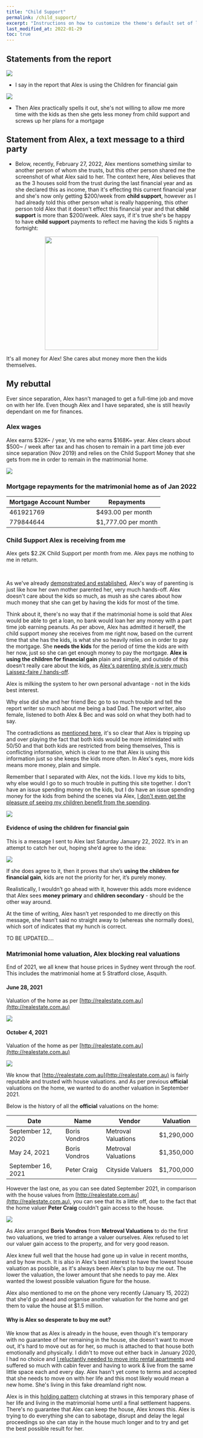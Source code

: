 ```yaml
---
title: "Child Support"
permalink: /child_support/
excerpt: "Instructions on how to customize the theme's default set of layouts, includes, and stylesheets when using the Ruby Gem version."
last_modified_at: 2022-01-29
toc: true
---
```

## Statements from the report

![](../blobs/childsupport/report_alex_children_financial_gain.jpg)

- I say in the report that Alex is using the Children for financial gain

![](../blobs/childsupport/report_alex_child_support.jpg)

- Then Alex practically spells it out, she's not willing to allow me more time with the kids as then she gets less money from child support and screws up her plans for a mortgage

## Statement from Alex, a text message to a third party

- Below, recently, February 27, 2022, Alex mentions something similar to another person of whom she trusts, but this other person shared me the screenshot of what Alex said to her. The context here, Alex believes that as the 3 houses sold from the trust during the last financial year and as she declared this as income, than it's effecting this current financial year and she's now only getting $200/week from **child support**, however as I had already told this other person what is really happening, this other person told Alex that it doesn't effect this financial year and that **child support** is more than $200/week. Alex says, if it's true she's be happy to have **child support** payments to reflect me having the kids 5 nights a fortnight:

<p align="center"><img style="vertical-align:middle;margin:0px 0px 0px 0px" width="300" src="../blobs/childsupport/signal-2022-02-26-154736.jpeg"></p>

It's all money for Alex! She cares abut money more then the kids themselves. 
## My rebuttal

Ever since separation, Alex hasn't managed to get a full-time job and move on with her life. Even though Alex and I have separated, she is still heavily dependant on me for finances. 

### Alex wages

Alex earns $32K~ / year, Vs me who earns $168K~ year. Alex clears about $500~ / week after tax and has chosen to remain in a part time job ever since separation (Nov 2019) and relies on the Child Support Money that she gets from me in order to remain in the matrimonial home.

![](../blobs/apexparenting/alex_pay.png)

### Mortgage repayments for the matrimonial home as of Jan 2022

| Mortgage Account Number | Repayments |
| ----------- | ----------- |
| 461921769 | $493.00 per month |
| 779844644 | $1,777.00 per month |

### Child Support Alex is receiving from me

Alex gets $2.2K Child Support per month from me. Alex pays me nothing to me in return.

<br>

As we've already [demonstrated and established](/marcseparation/alex_parenting/), Alex's way of parenting is just like how her own mother parented her, very much hands-off. Alex doesn't care about the kids so much, as mush as she cares about how much money that she can get by having the kids for most of the time. 

Think about it, there's no way that if the matrimonial home is sold that Alex would be able to get a loan, no bank would loan her any money with a part time job earning peanuts. As per above, Alex has admitted it herself, the child support money she receives from me right now, based on the current time that she has the kids, is what she so heavily relies on in order to pay the mortgage. She **needs the kids** for the period of time the kids are with her now, just so she can get enough money to pay the mortgage. **Alex is using the children for financial gain** plain and simple, and outside of this doesn't really care about the kids, as [Alex's parenting style is very much Laissez-faire / hands-off](/marcseparation/alex_parenting/#alexs-parenting-style).

Alex is milking the system to her own personal advantage - not in the kids best interest.

Why else did she and her friend Bec go to so much trouble and tell the report writer so much about me being a bad Dad. The report writer, also female, listened to both Alex & Bec and was sold on what they both had to say.

The contradictions as [mentioned here](/marcseparation/report_contradictions/#kids-and-their-voices), it's so clear that Alex is tripping up and over playing the fact that both kids would be more intimidated with 50/50 and that both kids are restricted from being themselves, This is conflicting information, which is clear to me that Alex is using this information just so she keeps the kids more often. In Alex's eyes, more kids means more money, plain and simple. 

Remember that I separated with Alex, not the kids. I love my kids to bits, why else would I go to so much trouble in putting this site together. I don't have an issue spending money on the kids, but I do have an issue spending money for the kids from behind the scenes via Alex, [I don't even get the pleasure of seeing my children benefit from the spending](/appendix_5050_custody/#7-financial-resources-are-shared-naturally).

![](../blobs/child_support_weakens_bond.png)

#### Evidence of using the children for financial gain

This is a message I sent to Alex last Saturday January 22, 2022. It’s in an attempt to catch her out, hoping she’d agree to the idea: 

![](../blobs/childsupport/text_alex_child_support_whatif_5nights.png)

If she does agree to it, then it proves that she’s **using the children for financial gain**, kids are not the priority for her, it’s purely money.

Realistically, I wouldn’t go ahead with it, however this adds more evidence that Alex sees **money primary** and **children secondary** - should be the other way around. 

At the time of writing, Alex hasn’t yet responded to me directly on this message, she hasn’t said no straight away to (whereas she normally does), which sort of indicates that my hunch is correct.

TO BE UPDATED....

### Matrimonial home valuation, Alex blocking real valuations

End of 2021, we all knew that house prices in Sydney went through the roof. This includes the matrimonial home at 5 Stratford close, Asquith. 

#### June 28, 2021

Valuation of the home as per [http://realestate.com.au](http://realestate.com.au)

![](../blobs/childsupport/house_valuation3.png)

#### October 4, 2021

Valuation of the home as per [http://realestate.com.au](http://realestate.com.au)

![](../blobs/childsupport/house_valuation2.png)

We know that [http://realestate.com.au](http://realestate.com.au) is fairly reputable and trusted with house valuations. and As per previous **official** valuations on the home, we wanted to do another valuation in September 2021.

Below is the history of all the **official** valuations on the home:

| Date | Name | Vendor | Valuation |
| ----------- | ----------- | ----------- | ----------- |
| September 12, 2020 | Boris Vondros | Metroval Valuations | $1,290,000 |
| May 24, 2021 | Boris Vondros | Metroval Valuations | $1,350,000 |
| September 16, 2021 | Peter Craig | Cityside Valuers | $1,700,000 |

However the last one, as you can see dated September 2021, in comparison with the house values from [http://realestate.com.au](http://realestate.com.au), you can see that its a little off, due to the fact that the home valuer **Peter Craig** couldn't gain access to the house. 

![](../blobs/childsupport/house_valuation1.png)

As Alex arranged **Boris Vondros** from **Metroval Valuations** to do the first two valuations, we tried to arrange a valuer ourselves. Alex refused to let our valuer gain access to the property, and for very good reason.

Alex knew full well that the house had gone up in value in recent months, and by how much. It is also in Alex's best interest to have the lowest house valuation as possible, as it's always been Alex's plan to buy me out. The lower the valuation, the lower amount that she needs to pay me. Alex wanted the lowest possible valuation figure for the house. 

Alex also mentioned to me on the phone very recently (January 15, 2022) that she'd go ahead and organise another valuation for the home and get them to value the house at $1.5 million. 

#### Why is Alex so desperate to buy me out?

We know that as Alex is already in the house, even though it's temporary with no guarantee of her remaining in the house, she doesn't want to move out, it's hard to move out as for her, so much is attached to that house both emotionally and physically. I didn't to move out either back in January 2020, I had no choice and [I reluctantly needed to move into rental apartments](/marcseparation/my_initial_comments/#unfairly-judged-based-on-current-time-with-the-kids) and suffered so much with cabin fever and having to work & live from the same little space each and every day. Alex hasn't yet come to terms and accepted that she needs to move on with her life and this most likely would mean a new home. She's living in this fake dreamland right now.

Alex is in this [holding pattern](/marcseparation/co_parenting/) clutching at straws in this temporary phase of her life and living in the matrimonial home until a final settlement happens. There's no guarantee that Alex can keep the house, Alex knows this. Alex is trying to do everything she can to sabotage, disrupt and delay the legal proceedings so she can stay in the house much longer and to try and get the best possible result for her. 